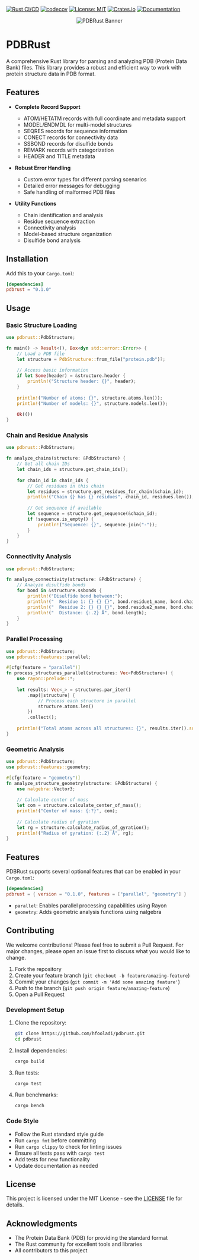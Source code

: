 
[![Rust CI/CD](https://github.com/hfooladi/pdbrust/actions/workflows/rust.yml/badge.svg)](https://github.com/hfooladi/pdbrust/actions/workflows/rust.yml)
[![codecov](https://codecov.io/gh/hfooladi/pdbrust/branch/main/graph/badge.svg)](https://codecov.io/gh/hfooladi/pdbrust)
[![License: MIT](https://img.shields.io/badge/License-MIT-yellow.svg)](https://opensource.org/licenses/MIT)
[![Crates.io](https://img.shields.io/crates/v/pdbrust.svg)](https://crates.io/crates/pdbrust)
[![Documentation](https://docs.rs/pdbrust/badge.svg)](https://docs.rs/pdbrust)

<p align="center">
  <img src="assets/banner.png" alt="PDBRust Banner" style="max-width:100%;">
</p>

# PDBRust

A comprehensive Rust library for parsing and analyzing PDB (Protein Data Bank) files. This library provides a robust and efficient way to work with protein structure data in PDB format.

## Features

- **Complete Record Support**
  - ATOM/HETATM records with full coordinate and metadata support
  - MODEL/ENDMDL for multi-model structures
  - SEQRES records for sequence information
  - CONECT records for connectivity data
  - SSBOND records for disulfide bonds
  - REMARK records with categorization
  - HEADER and TITLE metadata

- **Robust Error Handling**
  - Custom error types for different parsing scenarios
  - Detailed error messages for debugging
  - Safe handling of malformed PDB files

- **Utility Functions**
  - Chain identification and analysis
  - Residue sequence extraction
  - Connectivity analysis
  - Model-based structure organization
  - Disulfide bond analysis

## Installation

Add this to your `Cargo.toml`:

```toml
[dependencies]
pdbrust = "0.1.0"
```

## Usage

### Basic Structure Loading

```rust
use pdbrust::PdbStructure;

fn main() -> Result<(), Box<dyn std::error::Error>> {
    // Load a PDB file
    let structure = PdbStructure::from_file("protein.pdb")?;
    
    // Access basic information
    if let Some(header) = &structure.header {
        println!("Structure header: {}", header);
    }
    
    println!("Number of atoms: {}", structure.atoms.len());
    println!("Number of models: {}", structure.models.len());
    
    Ok(())
}
```

### Chain and Residue Analysis

```rust
use pdbrust::PdbStructure;

fn analyze_chains(structure: &PdbStructure) {
    // Get all chain IDs
    let chain_ids = structure.get_chain_ids();
    
    for chain_id in chain_ids {
        // Get residues in this chain
        let residues = structure.get_residues_for_chain(&chain_id);
        println!("Chain {} has {} residues", chain_id, residues.len());
        
        // Get sequence if available
        let sequence = structure.get_sequence(&chain_id);
        if !sequence.is_empty() {
            println!("Sequence: {}", sequence.join("-"));
        }
    }
}
```

### Connectivity Analysis

```rust
use pdbrust::PdbStructure;

fn analyze_connectivity(structure: &PdbStructure) {
    // Analyze disulfide bonds
    for bond in &structure.ssbonds {
        println!("Disulfide bond between:");
        println!("  Residue 1: {} {} {}", bond.residue1_name, bond.chain1_id, bond.residue1_seq);
        println!("  Residue 2: {} {} {}", bond.residue2_name, bond.chain2_id, bond.residue2_seq);
        println!("  Distance: {:.2} Å", bond.length);
    }
}
```

### Parallel Processing

```rust
use pdbrust::PdbStructure;
use pdbrust::features::parallel;

#[cfg(feature = "parallel")]
fn process_structures_parallel(structures: Vec<PdbStructure>) {
    use rayon::prelude::*;
    
    let results: Vec<_> = structures.par_iter()
        .map(|structure| {
            // Process each structure in parallel
            structure.atoms.len()
        })
        .collect();
    
    println!("Total atoms across all structures: {}", results.iter().sum::<usize>());
}
```

### Geometric Analysis

```rust
use pdbrust::PdbStructure;
use pdbrust::features::geometry;

#[cfg(feature = "geometry")]
fn analyze_structure_geometry(structure: &PdbStructure) {
    use nalgebra::Vector3;
    
    // Calculate center of mass
    let com = structure.calculate_center_of_mass();
    println!("Center of mass: {:?}", com);
    
    // Calculate radius of gyration
    let rg = structure.calculate_radius_of_gyration();
    println!("Radius of gyration: {:.2} Å", rg);
}
```

## Features

PDBRust supports several optional features that can be enabled in your `Cargo.toml`:

```toml
[dependencies]
pdbrust = { version = "0.1.0", features = ["parallel", "geometry"] }
```

- `parallel`: Enables parallel processing capabilities using Rayon
- `geometry`: Adds geometric analysis functions using nalgebra

## Contributing

We welcome contributions! Please feel free to submit a Pull Request. For major changes, please open an issue first to discuss what you would like to change.

1. Fork the repository
2. Create your feature branch (`git checkout -b feature/amazing-feature`)
3. Commit your changes (`git commit -m 'Add some amazing feature'`)
4. Push to the branch (`git push origin feature/amazing-feature`)
5. Open a Pull Request

### Development Setup

1. Clone the repository:
   ```bash
   git clone https://github.com/hfooladi/pdbrust.git
   cd pdbrust
   ```

2. Install dependencies:
   ```bash
   cargo build
   ```

3. Run tests:
   ```bash
   cargo test
   ```

4. Run benchmarks:
   ```bash
   cargo bench
   ```

### Code Style

- Follow the Rust standard style guide
- Run `cargo fmt` before committing
- Run `cargo clippy` to check for linting issues
- Ensure all tests pass with `cargo test`
- Add tests for new functionality
- Update documentation as needed

## License

This project is licensed under the MIT License - see the [LICENSE](LICENSE) file for details.

## Acknowledgments

- The Protein Data Bank (PDB) for providing the standard format
- The Rust community for excellent tools and libraries
- All contributors to this project 